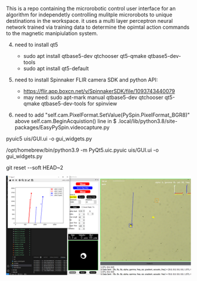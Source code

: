 This is a repo containing the microrobotic control user interface for an algorithm for independetly controlling mulitple microrobots to unique destinations in the workspace. it uses a multi layer perceptron neural network trained via training data to determine the opimtal action commands to the magnetic manipiulation system.




4)  need to install qt5
    - sudo apt install qtbase5-dev qtchooser qt5-qmake qtbase5-dev-tools  
    - sudo apt install qt5-default

5) need to install Spinnaker FLIR camera SDK and python API: 
    - https://flir.app.boxcn.net/v/SpinnakerSDK/file/1093743440079
    - may need: sudo apt-mark manual qtbase5-dev qtchooser qt5-qmake qtbase5-dev-tools for spinview 

7) need to add "self.cam.PixelFormat.SetValue(PySpin.PixelFormat_BGR8)" above self.cam.BeginAcquistion() line in $ .local/lib/python3.8/site-packages/EasyPySpin.videocapture.py

pyuic5 uis/GUI.ui -o gui_widgets.py


/opt/homebrew/bin/python3.9 -m PyQt5.uic.pyuic uis/GUI.ui -o gui_widgets.py

git reset --soft HEAD~2

![alt text](MLP-1.PNG)